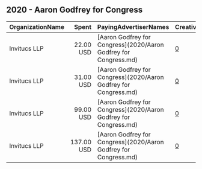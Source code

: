 ## 2020 - Aaron Godfrey for Congress 
|OrganizationName|Spent|PayingAdvertiserNames|CreativeUrls|Impressions|Genders|AgeBrackets|CountryCodes|BillingAddresses|CandidateBallotInformation|
|:---|---:|:---|:---|---:|:---|:---|:---|:---|:---|
|Invitucs LLP|22.00 USD|[Aaron Godfrey for Congress](2020/Aaron Godfrey for Congress.md)|[0](https://www.snap.com/political-ads/asset/9470ace1746e99281e9e32ee4dbe6a6c48cf2263dc46e58a4652997e9d0c993e?mediaType=mp4)|14,130||18+|united states|US|Aaron Godfrey|
|Invitucs LLP|31.00 USD|[Aaron Godfrey for Congress](2020/Aaron Godfrey for Congress.md)|[0](https://www.snap.com/political-ads/asset/b17fca4c99fc847e9758ca153761480f4cdbf0f0a34984dee49ebc0d5265508a?mediaType=mp4)|19,729||18+|united states|US|Aaron Godfrey for Congress|
|Invitucs LLP|99.00 USD|[Aaron Godfrey for Congress](2020/Aaron Godfrey for Congress.md)|[0](https://www.snap.com/political-ads/asset/7ee2180d57f51c0cb9ed77c1efe39798fd9ae33654be953e8e5088b8928c3370?mediaType=mp4)|27,875||18+|united states|US|Make sure you get out and vote|
|Invitucs LLP|137.00 USD|[Aaron Godfrey for Congress](2020/Aaron Godfrey for Congress.md)|[0](https://www.snap.com/political-ads/asset/20fd7b6229eab2b5ea7c229bcad4dacb202d1c433dcb7f193d474a88a85a61cd?mediaType=mp4)|68,303||18+|united states|US|We need you to get out and vote|
